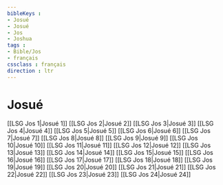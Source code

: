 ```yaml
---
bibleKeys : 
- Josué
- Josué
- Jos
- Joshua
tags : 
- Bible/Jos
- français
cssclass : français
direction : ltr
---
```


# Josué

[[LSG Jos 1|Josué 1]]
[[LSG Jos 2|Josué 2]]
[[LSG Jos 3|Josué 3]]
[[LSG Jos 4|Josué 4]]
[[LSG Jos 5|Josué 5]]
[[LSG Jos 6|Josué 6]]
[[LSG Jos 7|Josué 7]]
[[LSG Jos 8|Josué 8]]
[[LSG Jos 9|Josué 9]]
[[LSG Jos 10|Josué 10]]
[[LSG Jos 11|Josué 11]]
[[LSG Jos 12|Josué 12]]
[[LSG Jos 13|Josué 13]]
[[LSG Jos 14|Josué 14]]
[[LSG Jos 15|Josué 15]]
[[LSG Jos 16|Josué 16]]
[[LSG Jos 17|Josué 17]]
[[LSG Jos 18|Josué 18]]
[[LSG Jos 19|Josué 19]]
[[LSG Jos 20|Josué 20]]
[[LSG Jos 21|Josué 21]]
[[LSG Jos 22|Josué 22]]
[[LSG Jos 23|Josué 23]]
[[LSG Jos 24|Josué 24]]

